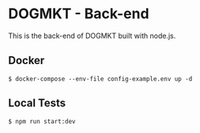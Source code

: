# DOGMKT - Back-end

This is the back-end of DOGMKT built with node.js.

## Docker

```
$ docker-compose --env-file config-example.env up -d 
```

## Local Tests

```
$ npm run start:dev
```